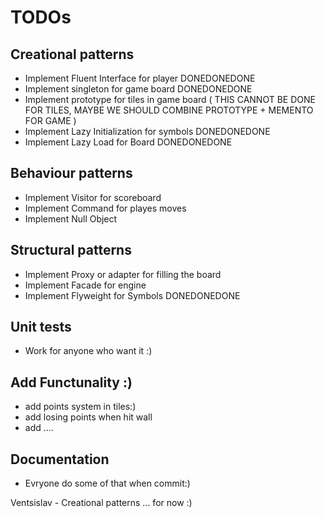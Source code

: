 # TODOs 

## Creational patterns 
* Implement Fluent Interface for player DONEDONEDONE
* Implement singleton for game board DONEDONEDONE
* Implement prototype for tiles in game board ( THIS CANNOT BE DONE FOR TILES, MAYBE WE SHOULD COMBINE PROTOTYPE + MEMENTO FOR GAME )
* Implement Lazy Initialization for symbols DONEDONEDONE
* Implement Lazy Load for Board DONEDONEDONE

## Behaviour patterns 
* Implement Visitor for scoreboard
* Implement Command for playes moves 
* Implement Null Object 

## Structural patterns
* Implement Proxy or adapter for filling the board
* Implement Facade for engine
* Implement Flyweight for Symbols DONEDONEDONE

## Unit tests 
* Work for anyone who want it :)

## Add Functunality :)
* add points system in tiles:)
* add losing points when hit wall
* add .... 

## Documentation
* Evryone do some of that when commit:)

Ventsislav - Creational patterns ... for now :) 
